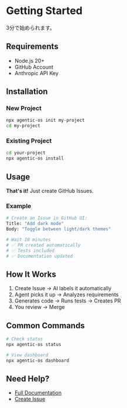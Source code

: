 # Getting Started

3分で始められます。

## Requirements

- Node.js 20+
- GitHub Account
- Anthropic API Key

## Installation

### New Project

```bash
npx agentic-os init my-project
cd my-project
```

### Existing Project

```bash
cd your-project
npx agentic-os install
```

## Usage

**That's it!** Just create GitHub Issues.

### Example

```bash
# Create an Issue in GitHub UI:
Title: "Add dark mode"
Body: "Toggle between light/dark themes"

# Wait 10 minutes
# ✅ PR created automatically
# ✅ Tests included
# ✅ Documentation updated
```

## How It Works

1. Create Issue → AI labels it automatically
2. Agent picks it up → Analyzes requirements
3. Generates code → Runs tests → Creates PR
4. You review → Merge

## Common Commands

```bash
# Check status
npx agentic-os status

# View dashboard
npx agentic-os dashboard
```

## Need Help?

- [Full Documentation](./README.md)
- [Create Issue](https://github.com/ShunsukeHayashi/Autonomous-Operations/issues/new)
